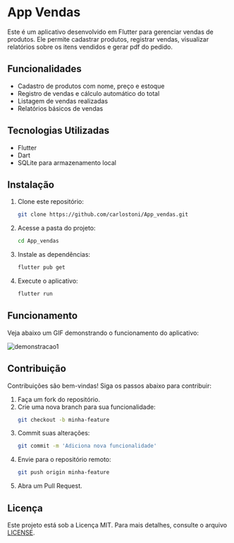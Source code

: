 # App Vendas

Este é um aplicativo desenvolvido em Flutter para gerenciar vendas de produtos. Ele permite cadastrar produtos, registrar vendas, visualizar relatórios sobre os itens vendidos e gerar pdf do pedido.

## Funcionalidades

- Cadastro de produtos com nome, preço e estoque
- Registro de vendas e cálculo automático do total
- Listagem de vendas realizadas
- Relatórios básicos de vendas

## Tecnologias Utilizadas

- Flutter
- Dart
- SQLite para armazenamento local

## Instalação

1. Clone este repositório:
   ```bash
   git clone https://github.com/carlostoni/App_vendas.git
   ```
2. Acesse a pasta do projeto:
   ```bash
   cd App_vendas
   ```
3. Instale as dependências:
   ```bash
   flutter pub get
   ```
4. Execute o aplicativo:
   ```bash
   flutter run
   ```

## Funcionamento

Veja abaixo um GIF demonstrando o funcionamento do aplicativo:

![demonstracao1](https://github.com/user-attachments/assets/65d0b664-11b2-45b5-a706-6e1c1d9174af)

## Contribuição

Contribuições são bem-vindas! Siga os passos abaixo para contribuir:

1. Faça um fork do repositório.
2. Crie uma nova branch para sua funcionalidade:
   ```bash
   git checkout -b minha-feature
   ```
3. Commit suas alterações:
   ```bash
   git commit -m 'Adiciona nova funcionalidade'
   ```
4. Envie para o repositório remoto:
   ```bash
   git push origin minha-feature
   ```
5. Abra um Pull Request.

## Licença

Este projeto está sob a Licença MIT. Para mais detalhes, consulte o arquivo [LICENSE](LICENSE).

